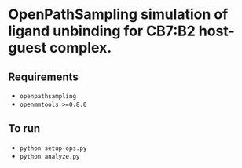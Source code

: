 # OpenPathSampling simulation of ligand unbinding for CB7:B2 host-guest complex.

## Requirements
* `openpathsampling`
* `openmmtools >=0.8.0`

## To run

* `python setup-ops.py`
* `python analyze.py`
